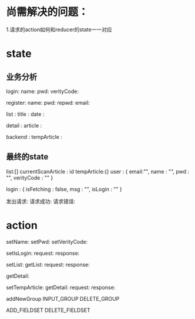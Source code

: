 # 尚需解决的问题：
1.请求的action如何和reducer的state一一对应

# state

## 业务分析
login:
  name:
  pwd:
  verityCode:

register:
  name:
  pwd:
  repwd:
  email:

list :
  title :
  date :

detail :
  article :
  
backend :
  tempArticle :

## 最终的state
list:[]
currentScanArticle : id
tempArticle:{}
user : {
  email:"",
  name : "",
  pwd : "",
  verityCode : ""
}

login : {
  isFetching : false, 
  msg : "",
  isLogin : ""
}

发出请求:
请求成功:
请求错误:

# action

setName:
setPwd:
setVerityCode:

setIsLogin:
  request:
  response:

setList:
  getList:
  request:
  response:
  
  
getDetail:


setTempArticle:
  getDetail:
    request:
    response:

  addNewGroup
  INPUT_GROUP
  DELETE_GROUP
  
  ADD_FIELDSET
  DELETE_FIELDSET


  













